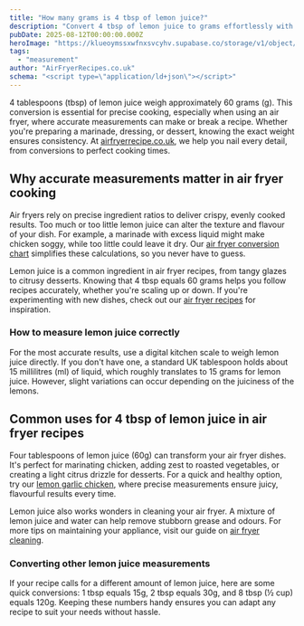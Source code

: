 ```yaml
---
title: "How many grams is 4 tbsp of lemon juice?"
description: "Convert 4 tbsp of lemon juice to grams effortlessly with our easy guide. Perfect for air fryer recipes and precise cooking measurements."
pubDate: 2025-08-12T00:00:00.000Z
heroImage: "https://klueoymssxwfnxsvcyhv.supabase.co/storage/v1/object/public/md/how-many-grams-is-4-tbsp-lemon-juice-ae30d8d1.webp"
tags:
  - "measurement"
author: "AirFryerRecipes.co.uk"
schema: "<script type=\"application/ld+json\"></script>"
---
```


<p>4 tablespoons (tbsp) of lemon juice weigh approximately 60 grams (g). This conversion is essential for precise cooking, especially when using an air fryer, where accurate measurements can make or break a recipe. Whether you're preparing a marinade, dressing, or dessert, knowing the exact weight ensures consistency. At <a href=https://www.airfryerrecipe.co.uk/>airfryerrecipe.co.uk</a>, we help you nail every detail, from conversions to perfect cooking times.</p>  

<h2>Why accurate measurements matter in air fryer cooking</h2>  
<p>Air fryers rely on precise ingredient ratios to deliver crispy, evenly cooked results. Too much or too little lemon juice can alter the texture and flavour of your dish. For example, a marinade with excess liquid might make chicken soggy, while too little could leave it dry. Our <a href=https://www.airfryerrecipe.co.uk/air-fryer-conversion-chart>air fryer conversion chart</a> simplifies these calculations, so you never have to guess.</p>  

<p>Lemon juice is a common ingredient in air fryer recipes, from tangy glazes to citrusy desserts. Knowing that 4 tbsp equals 60 grams helps you follow recipes accurately, whether you're scaling up or down. If you're experimenting with new dishes, check out our <a href=https://www.airfryerrecipe.co.uk/recipes>air fryer recipes</a> for inspiration.</p>  

<h3>How to measure lemon juice correctly</h3>  
<p>For the most accurate results, use a digital kitchen scale to weigh lemon juice directly. If you don't have one, a standard UK tablespoon holds about 15 millilitres (ml) of liquid, which roughly translates to 15 grams for lemon juice. However, slight variations can occur depending on the juiciness of the lemons.</p>  

<h2>Common uses for 4 tbsp of lemon juice in air fryer recipes</h2>  
<p>Four tablespoons of lemon juice (60g) can transform your air fryer dishes. It's perfect for marinating chicken, adding zest to roasted vegetables, or creating a light citrus drizzle for desserts. For a quick and healthy option, try our <a href=https://www.airfryerrecipe.co.uk/recipe-category/chicken>lemon garlic chicken</a>, where precise measurements ensure juicy, flavourful results every time.</p>  

<p>Lemon juice also works wonders in cleaning your air fryer. A mixture of lemon juice and water can help remove stubborn grease and odours. For more tips on maintaining your appliance, visit our guide on <a href=https://www.airfryerrecipe.co.uk/air-fryer-cleaner>air fryer cleaning</a>.</p>  

<h3>Converting other lemon juice measurements</h3>  
<p>If your recipe calls for a different amount of lemon juice, here are some quick conversions: 1 tbsp equals 15g, 2 tbsp equals 30g, and 8 tbsp (½ cup) equals 120g. Keeping these numbers handy ensures you can adapt any recipe to suit your needs without hassle.</p>